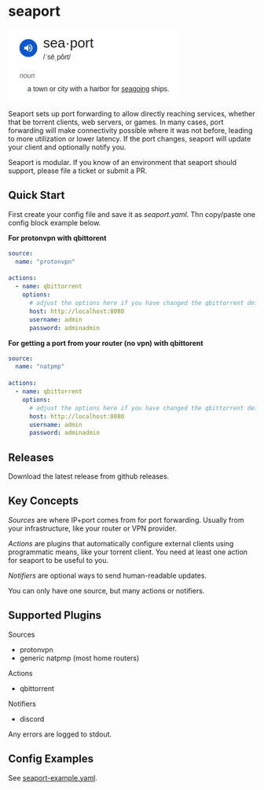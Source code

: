 # seaport

![seaport definition](docs/seaport-definition.png)

Seaport sets up port forwarding to allow directly reaching services, whether that be torrent clients, web servers, or games. In many cases, port forwarding will make connectivity possible where it was not before, leading to more utilization or lower latency. If the port changes, seaport will update your client and optionally notify you.

Seaport is modular. If you know of an environment that seaport should support, please file a ticket or submit a PR.

## Quick Start

First create your config file and save it as *seaport.yaml*. Thn copy/paste one config block example below.

**For protonvpn with qbittorent**

```yaml
source:
  name: "protonvpn"

actions:
  - name: qbittorrent
    options:
      # adjust the options here if you have changed the qbittorrent defaults
      host: http://localhost:8080
      username: admin
      password: adminadmin
```

**For getting a port from your router (no vpn) with qbittorent**

```yaml
source:
  name: "natpmp"

actions:
  - name: qbittorrent
    options:
      # adjust the options here if you have changed the qbittorrent defaults
      host: http://localhost:8080
      username: admin
      password: adminadmin
```

## Releases

Download the latest release from github releases.

## Key Concepts

_Sources_ are where IP+port comes from for port forwarding. Usually from your infrastructure, like your router or VPN provider.

_Actions_ are plugins that automatically configure external clients using programmatic means, like your torrent client. You need at least one action for seaport to be useful to you.

_Notifiers_ are optional ways to send human-readable updates.

You can only have one source, but many actions or notifiers.

## Supported Plugins

Sources
* protonvpn
* generic natpmp (most home routers)

Actions
* qbittorrent

Notifiers
* discord

Any errors are logged to stdout.

## Config Examples

See [seaport-example.yaml](seaport-example.yaml).